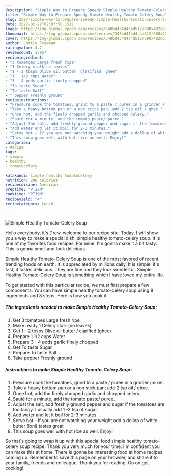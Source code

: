 ```yaml
---
description: "Simple Way to Prepare Speedy Simple Healthy Tomato-Celery Soup"
title: "Simple Way to Prepare Speedy Simple Healthy Tomato-Celery Soup"
slug: 2597-simple-way-to-prepare-speedy-simple-healthy-tomato-celery-soup
date: 2022-02-22T02:07:50.151Z
image: https://img-global.cpcdn.com/recipes/348bd434d4c4d512/680x482cq70/simple-healthy-tomato-celery-soup-recipe-main-photo.jpg
thumbnail: https://img-global.cpcdn.com/recipes/348bd434d4c4d512/680x482cq70/simple-healthy-tomato-celery-soup-recipe-main-photo.jpg
cover: https://img-global.cpcdn.com/recipes/348bd434d4c4d512/680x482cq70/simple-healthy-tomato-celery-soup-recipe-main-photo.jpg
author: Lottie Freeman
ratingvalue: 4.7
reviewcount: 13857
recipeingredient:
- "3 tomatoes Large fresh ripe"
- "1 Celery stalk no leaves"
- "1 - 2 tbsps Olive oil butter  clarified  ghee"
- "1   1/2 cups Water"
- "3 - 4 pods garlic finely chopped"
- "To taste Sugar"
- "To taste Salt"
- " pepper Freshly ground"
recipeinstructions:
- "Pressure cook the tomatoes, grind to a paste / puree in a grinder /mixer."
- "Take a heavy bottom pan or a non stick pan; add 2 tsp oil / ghee."
- "Once hot; add the finely chopped garlic and chopped celery."
- "Sauté for a minute, add the tomato paste/ puree."
- "Adjust the salt, add freshly ground pepper and sugar if the tomatoes are too tangy. I usually add 1 -2 tsp of sugar."
- "Add water and let it boil for 2-3 minutes."
- "Serve hot – If you are not watching your weight add a dollop of white butter (loni) tastes great"
- "This soup goes well with hot rice as well. Enjoy!"
categories:
- Recipe
tags:
- simple
- healthy
- tomatocelery

katakunci: simple healthy tomatocelery 
nutrition: 298 calories
recipecuisine: American
preptime: "PT22M"
cooktime: "PT39M"
recipeyield: "4"
recipecategory: Lunch

---
```



![Simple Healthy Tomato-Celery Soup](https://img-global.cpcdn.com/recipes/348bd434d4c4d512/680x482cq70/simple-healthy-tomato-celery-soup-recipe-main-photo.jpg)

Hello everybody, it's Drew, welcome to our recipe site. Today, I will show you a way to make a special dish, simple healthy tomato-celery soup. It is one of my favorites food recipes. For mine, I'm gonna make it a bit tasty. This is gonna smell and look delicious.

Simple Healthy Tomato-Celery Soup is one of the most favored of recent trending foods on earth. It is appreciated by millions daily. It is simple, it's fast, it tastes delicious. They are fine and they look wonderful. Simple Healthy Tomato-Celery Soup is something which I have loved my entire life.




To get started with this particular recipe, we must first prepare a few components. You can have simple healthy tomato-celery soup using 8 ingredients and 8 steps. Here is how you cook it.

<!--inarticleads1-->

##### The ingredients needed to make Simple Healthy Tomato-Celery Soup:

1. Get 3 tomatoes Large fresh ripe
1. Make ready 1 Celery stalk (no leaves)
1. Get 1 - 2 tbsps Olive oil butter / clarified  (ghee)
1. Prepare 1   1/2 cups Water
1. Prepare 3 - 4 pods garlic finely chopped
1. Get To taste Sugar
1. Prepare To taste Salt
1. Take  pepper Freshly ground




<!--inarticleads2-->

##### Instructions to make Simple Healthy Tomato-Celery Soup:

1. Pressure cook the tomatoes, grind to a paste / puree in a grinder /mixer.
1. Take a heavy bottom pan or a non stick pan; add 2 tsp oil / ghee.
1. Once hot; add the finely chopped garlic and chopped celery.
1. Sauté for a minute, add the tomato paste/ puree.
1. Adjust the salt, add freshly ground pepper and sugar if the tomatoes are too tangy. I usually add 1 -2 tsp of sugar.
1. Add water and let it boil for 2-3 minutes.
1. Serve hot – If you are not watching your weight add a dollop of white butter (loni) tastes great
1. This soup goes well with hot rice as well. Enjoy!




So that's going to wrap it up with this special food simple healthy tomato-celery soup recipe. Thank you very much for your time. I'm confident you can make this at home. There is gonna be interesting food at home recipes coming up. Remember to save this page on your browser, and share it to your family, friends and colleague. Thank you for reading. Go on get cooking!
